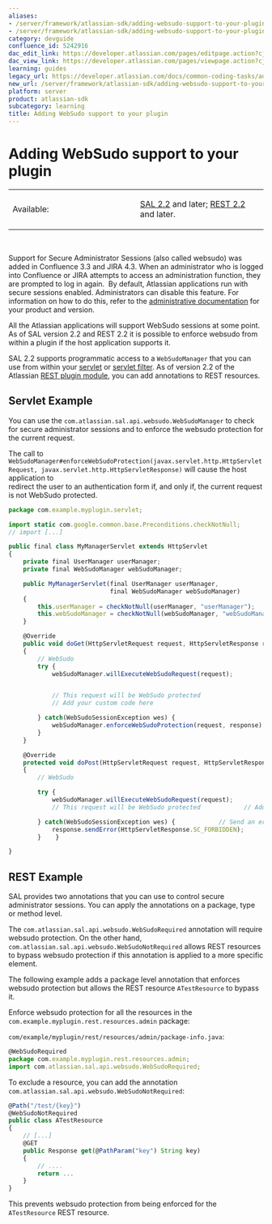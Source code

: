 ```yaml
---
aliases:
- /server/framework/atlassian-sdk/adding-websudo-support-to-your-plugin-5242916.html
- /server/framework/atlassian-sdk/adding-websudo-support-to-your-plugin-5242916.md
category: devguide
confluence_id: 5242916
dac_edit_link: https://developer.atlassian.com/pages/editpage.action?cjm=wozere&pageId=5242916
dac_view_link: https://developer.atlassian.com/pages/viewpage.action?cjm=wozere&pageId=5242916
learning: guides
legacy_url: https://developer.atlassian.com/docs/common-coding-tasks/adding-websudo-support-to-your-plugin
new_url: /server/framework/atlassian-sdk/adding-websudo-support-to-your-plugin
platform: server
product: atlassian-sdk
subcategory: learning
title: Adding WebSudo support to your plugin
---
```

# Adding WebSudo support to your plugin

<table>
<colgroup>
<col style="width: 50%" />
<col style="width: 50%" />
</colgroup>
<tbody>
<tr class="odd">
<td><p>Available:</p></td>
<td><p><a href="https://developer.atlassian.com/pages/viewpage.action?pageId=5242917">SAL 2.2</a> and later; <a href="/server/framework/atlassian-sdk/rest-plugin-2-2-release-notes">REST 2.2</a> and later.</p></td>
</tr>
</tbody>
</table>

 

Support for Secure Administrator Sessions (also called websudo) was added in Confluence 3.3 and JIRA 4.3. When an administrator who is logged into Confluence or JIRA attempts to access an administration function, they are prompted to log in again.  By default, Atlassian applications run with secure sessions enabled. Administrators can disable this feature. For information on how to do this, refer to the <a href="http://confluence.atlassian.com" class="external-link">administrative documentation</a> for your product and version.  

All the Atlassian applications will support WebSudo sessions at some point. As of SAL version 2.2 and REST 2.2 it is possible to enforce websudo from within a plugin if the host application supports it.

SAL 2.2 supports programmatic access to a `WebSudoManager` that you can use from within your [servlet](/server/framework/atlassian-sdk/servlet-plugin-module) or [servlet filter](/server/framework/atlassian-sdk/servlet-filter-plugin-module). As of version 2.2 of the Atlassian [REST plugin module](https://developer.atlassian.com/display/REST), you can add annotations to REST resources.

## Servlet Example

You can use the `com.atlassian.sal.api.websudo.WebSudoManager` to check for secure administrator sessions and to enforce the websudo protection for the current request.

The call to `WebSudoManager#enforceWebSudoProtection(javax.servlet.http.HttpServletRequest, javax.servlet.http.HttpServletResponse)` will cause the host application to  
redirect the user to an authentication form if, and only if, the current request is not WebSudo protected.

``` javascript
package com.example.myplugin.servlet;

import static com.google.common.base.Preconditions.checkNotNull;
// import [...]

public final class MyManagerServlet extends HttpServlet
{
    private final UserManager userManager;
    private final WebSudoManager webSudoManager;

    public MyManagerServlet(final UserManager userManager,
                            final WebSudoManager webSudoManager)
    {
        this.userManager = checkNotNull(userManager, "userManager");
        this.webSudoManager = checkNotNull(webSudoManager, "webSudoManager");
    }

    @Override
    public void doGet(HttpServletRequest request, HttpServletResponse response) throws ServletException, IOException
    {
        // WebSudo
        try {
            webSudoManager.willExecuteWebSudoRequest(request);


            // This request will be WebSudo protected
            // Add your custom code here

        } catch(WebSudoSessionException wes) {
            webSudoManager.enforceWebSudoProtection(request, response);
        }
    }

    @Override
    protected void doPost(HttpServletRequest request, HttpServletResponse response) throws ServletException, IOException
    {
        // WebSudo

        try {
            webSudoManager.willExecuteWebSudoRequest(request);
            // This request will be WebSudo protected            // Add your custom code here

        } catch(WebSudoSessionException wes) {            // Send an error or redirect the user to the initial form.
            response.sendError(HttpServletResponse.SC_FORBIDDEN);
        }    }

}
```

## REST Example

SAL provides two annotations that you can use to control secure administrator sessions. You can apply the annotations on a package, type or method level.

The `com.atlassian.sal.api.websudo.WebSudoRequired` annotation will require websudo protection. On the other hand, `com.atlassian.sal.api.websudo.WebSudoNotRequired` allows REST resources to bypass websudo protection if this annotation is applied to a more specific element.

The following example adds a package level annotation that enforces websudo protection but allows the REST resource `ATestResource` to bypass it.

Enforce websudo protection for all the resources in the `com.example.myplugin.rest.resources.admin` package:

`com/example/myplugin/rest/resources/admin/package-info.java`:

``` javascript
@WebSudoRequired
package com.example.myplugin.rest.resources.admin;
import com.atlassian.sal.api.websudo.WebSudoRequired;
```

To exclude a resource, you can add the annotation `com.atlassian.sal.api.websudo.WebSudoNotRequired`:

``` javascript
@Path("/test/{key}")
@WebSudoNotRequired
public class ATestResource
{
    // [...]
    @GET
    public Response get(@PathParam("key") String key)
    {
        // ....
        return ...
    }
}
```

This prevents websudo protection from being enforced for the `ATestResource` REST resource.




































































































































































































































































































































































































































































































































































